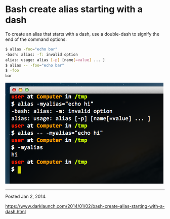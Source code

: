 # Bash create alias starting with a dash

To create an alias that starts with a dash, use a double-dash to signify the end of the command options.

```bash
$ alias -foo="echo bar"
-bash: alias: -f: invalid option
alias: usage: alias [-p] [name[=value] ... ]
$ alias -- -foo="echo bar"
$ -foo
bar
```

<img alt="" src="/img/uploads/2014-01/bash-alias-starting-with-dash.png" />

---

Posted Jan 2, 2014.

https://www.darklaunch.com/2014/01/02/bash-create-alias-starting-with-a-dash.html